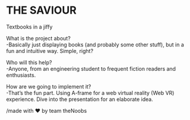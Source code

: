 # THE SAVIOUR
Textbooks in a jiffy


What is the project about?  
-Basically just displaying books (and probably some other stuff), but in a fun and intuitive way. Simple, right?

Who will this help?  
-Anyone, from an engineering student to frequent fiction readers and enthusiasts. 

How are we going to implement it?  
-That’s the fun part. Using A-frame for a web virtual reality (Web VR) experience. Dive into the presentation for an elaborate idea.    
  
/made with ❤️ by team theNoobs
